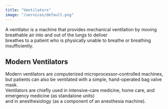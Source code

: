 ```yaml
---
title: "Ventilators"
image: "/services/default.png"
---
```


A ventilator is a machine that provides mechanical ventilation by moving breathable air into and out of the lungs to deliver  
breathes to a patient who is physically unable to breathe or breathing insufficiently.  

## Modern Ventilators  
Modern ventilators are computerized microprocessor-controlled machines, but patients can also be ventilated with a simple, hand-operated bag valve mask.  
Ventilators are chiefly used in intensive-care medicine, home care, and emergency medicine (as standalone units)  
and in anesthesiology (as a component of an anesthesia machine).
